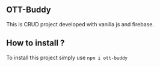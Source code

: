 ## OTT-Buddy
This is CRUD project developed with vanilla js and firebase.

## How to install ?
To install this project simply use `npm i ott-buddy`
